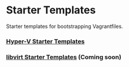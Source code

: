 # Starter Templates

Starter templates for bootstrapping Vagrantfiles.

### [Hyper-V Starter Templates](hyper-v)

### [libvirt Starter Templates](libvirt) (Coming soon)